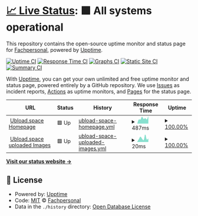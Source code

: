 # [📈 Live Status](https://status.ubload.space): <!--live status--> **🟩 All systems operational**

This repository contains the open-source uptime monitor and status page for [Fachpersonal](https://www.ubload.space), powered by [Upptime](https://github.com/upptime/upptime).

[![Uptime CI](https://github.com/Fachpersonal/uptime_ubload/workflows/Uptime%20CI/badge.svg)](https://github.com/Fachpersonal/uptime_ubload/actions?query=workflow%3A%22Uptime+CI%22)
[![Response Time CI](https://github.com/Fachpersonal/uptime_ubload/workflows/Response%20Time%20CI/badge.svg)](https://github.com/Fachpersonal/uptime_ubload/actions?query=workflow%3A%22Response+Time+CI%22)
[![Graphs CI](https://github.com/Fachpersonal/uptime_ubload/workflows/Graphs%20CI/badge.svg)](https://github.com/Fachpersonal/uptime_ubload/actions?query=workflow%3A%22Graphs+CI%22)
[![Static Site CI](https://github.com/Fachpersonal/uptime_ubload/workflows/Static%20Site%20CI/badge.svg)](https://github.com/Fachpersonal/uptime_ubload/actions?query=workflow%3A%22Static+Site+CI%22)
[![Summary CI](https://github.com/Fachpersonal/uptime_ubload/workflows/Summary%20CI/badge.svg)](https://github.com/Fachpersonal/uptime_ubload/actions?query=workflow%3A%22Summary+CI%22)

With [Upptime](https://upptime.js.org), you can get your own unlimited and free uptime monitor and status page, powered entirely by a GitHub repository. We use [Issues](https://github.com/Fachpersonal/uptime_ubload/issues) as incident reports, [Actions](https://github.com/Fachpersonal/uptime_ubload/actions) as uptime monitors, and [Pages](https://status.ubload.space) for the status page.

<!--start: status pages-->
<!-- This summary is generated by Upptime (https://github.com/upptime/upptime) -->
<!-- Do not edit this manually, your changes will be overwritten -->
<!-- prettier-ignore -->
| URL | Status | History | Response Time | Uptime |
| --- | ------ | ------- | ------------- | ------ |
| <img alt="" src="https://favicons.githubusercontent.com/www.ubload.space" height="13"> [Ubload.space Homepage](https://www.ubload.space) | 🟩 Up | [ubload-space-homepage.yml](https://github.com/aschwehm/uptime_ubload/commits/HEAD/history/ubload-space-homepage.yml) | <details><summary><img alt="Response time graph" src="./graphs/ubload-space-homepage/response-time-week.png" height="20"> 487ms</summary><br><a href="https://status.ubload.space/history/ubload-space-homepage"><img alt="Response time 662" src="https://img.shields.io/endpoint?url=https%3A%2F%2Fraw.githubusercontent.com%2Faschwehm%2Fuptime_ubload%2FHEAD%2Fapi%2Fubload-space-homepage%2Fresponse-time.json"></a><br><a href="https://status.ubload.space/history/ubload-space-homepage"><img alt="24-hour response time 696" src="https://img.shields.io/endpoint?url=https%3A%2F%2Fraw.githubusercontent.com%2Faschwehm%2Fuptime_ubload%2FHEAD%2Fapi%2Fubload-space-homepage%2Fresponse-time-day.json"></a><br><a href="https://status.ubload.space/history/ubload-space-homepage"><img alt="7-day response time 487" src="https://img.shields.io/endpoint?url=https%3A%2F%2Fraw.githubusercontent.com%2Faschwehm%2Fuptime_ubload%2FHEAD%2Fapi%2Fubload-space-homepage%2Fresponse-time-week.json"></a><br><a href="https://status.ubload.space/history/ubload-space-homepage"><img alt="30-day response time 576" src="https://img.shields.io/endpoint?url=https%3A%2F%2Fraw.githubusercontent.com%2Faschwehm%2Fuptime_ubload%2FHEAD%2Fapi%2Fubload-space-homepage%2Fresponse-time-month.json"></a><br><a href="https://status.ubload.space/history/ubload-space-homepage"><img alt="1-year response time 646" src="https://img.shields.io/endpoint?url=https%3A%2F%2Fraw.githubusercontent.com%2Faschwehm%2Fuptime_ubload%2FHEAD%2Fapi%2Fubload-space-homepage%2Fresponse-time-year.json"></a></details> | <details><summary><a href="https://status.ubload.space/history/ubload-space-homepage">100.00%</a></summary><a href="https://status.ubload.space/history/ubload-space-homepage"><img alt="All-time uptime 99.97%" src="https://img.shields.io/endpoint?url=https%3A%2F%2Fraw.githubusercontent.com%2Faschwehm%2Fuptime_ubload%2FHEAD%2Fapi%2Fubload-space-homepage%2Fuptime.json"></a><br><a href="https://status.ubload.space/history/ubload-space-homepage"><img alt="24-hour uptime 100.00%" src="https://img.shields.io/endpoint?url=https%3A%2F%2Fraw.githubusercontent.com%2Faschwehm%2Fuptime_ubload%2FHEAD%2Fapi%2Fubload-space-homepage%2Fuptime-day.json"></a><br><a href="https://status.ubload.space/history/ubload-space-homepage"><img alt="7-day uptime 100.00%" src="https://img.shields.io/endpoint?url=https%3A%2F%2Fraw.githubusercontent.com%2Faschwehm%2Fuptime_ubload%2FHEAD%2Fapi%2Fubload-space-homepage%2Fuptime-week.json"></a><br><a href="https://status.ubload.space/history/ubload-space-homepage"><img alt="30-day uptime 99.93%" src="https://img.shields.io/endpoint?url=https%3A%2F%2Fraw.githubusercontent.com%2Faschwehm%2Fuptime_ubload%2FHEAD%2Fapi%2Fubload-space-homepage%2Fuptime-month.json"></a><br><a href="https://status.ubload.space/history/ubload-space-homepage"><img alt="1-year uptime 99.96%" src="https://img.shields.io/endpoint?url=https%3A%2F%2Fraw.githubusercontent.com%2Faschwehm%2Fuptime_ubload%2FHEAD%2Fapi%2Fubload-space-homepage%2Fuptime-year.json"></a></details>
| <img alt="" src="https://favicons.githubusercontent.com/www.ubload.space" height="13"> [Ubload.space uploaded Images](https://www.ubload.space/uploads/1614268604.png) | 🟩 Up | [ubload-space-uploaded-images.yml](https://github.com/aschwehm/uptime_ubload/commits/HEAD/history/ubload-space-uploaded-images.yml) | <details><summary><img alt="Response time graph" src="./graphs/ubload-space-uploaded-images/response-time-week.png" height="20"> 20ms</summary><br><a href="https://status.ubload.space/history/ubload-space-uploaded-images"><img alt="Response time 95" src="https://img.shields.io/endpoint?url=https%3A%2F%2Fraw.githubusercontent.com%2Faschwehm%2Fuptime_ubload%2FHEAD%2Fapi%2Fubload-space-uploaded-images%2Fresponse-time.json"></a><br><a href="https://status.ubload.space/history/ubload-space-uploaded-images"><img alt="24-hour response time 18" src="https://img.shields.io/endpoint?url=https%3A%2F%2Fraw.githubusercontent.com%2Faschwehm%2Fuptime_ubload%2FHEAD%2Fapi%2Fubload-space-uploaded-images%2Fresponse-time-day.json"></a><br><a href="https://status.ubload.space/history/ubload-space-uploaded-images"><img alt="7-day response time 20" src="https://img.shields.io/endpoint?url=https%3A%2F%2Fraw.githubusercontent.com%2Faschwehm%2Fuptime_ubload%2FHEAD%2Fapi%2Fubload-space-uploaded-images%2Fresponse-time-week.json"></a><br><a href="https://status.ubload.space/history/ubload-space-uploaded-images"><img alt="30-day response time 22" src="https://img.shields.io/endpoint?url=https%3A%2F%2Fraw.githubusercontent.com%2Faschwehm%2Fuptime_ubload%2FHEAD%2Fapi%2Fubload-space-uploaded-images%2Fresponse-time-month.json"></a><br><a href="https://status.ubload.space/history/ubload-space-uploaded-images"><img alt="1-year response time 109" src="https://img.shields.io/endpoint?url=https%3A%2F%2Fraw.githubusercontent.com%2Faschwehm%2Fuptime_ubload%2FHEAD%2Fapi%2Fubload-space-uploaded-images%2Fresponse-time-year.json"></a></details> | <details><summary><a href="https://status.ubload.space/history/ubload-space-uploaded-images">100.00%</a></summary><a href="https://status.ubload.space/history/ubload-space-uploaded-images"><img alt="All-time uptime 100.00%" src="https://img.shields.io/endpoint?url=https%3A%2F%2Fraw.githubusercontent.com%2Faschwehm%2Fuptime_ubload%2FHEAD%2Fapi%2Fubload-space-uploaded-images%2Fuptime.json"></a><br><a href="https://status.ubload.space/history/ubload-space-uploaded-images"><img alt="24-hour uptime 100.00%" src="https://img.shields.io/endpoint?url=https%3A%2F%2Fraw.githubusercontent.com%2Faschwehm%2Fuptime_ubload%2FHEAD%2Fapi%2Fubload-space-uploaded-images%2Fuptime-day.json"></a><br><a href="https://status.ubload.space/history/ubload-space-uploaded-images"><img alt="7-day uptime 100.00%" src="https://img.shields.io/endpoint?url=https%3A%2F%2Fraw.githubusercontent.com%2Faschwehm%2Fuptime_ubload%2FHEAD%2Fapi%2Fubload-space-uploaded-images%2Fuptime-week.json"></a><br><a href="https://status.ubload.space/history/ubload-space-uploaded-images"><img alt="30-day uptime 100.00%" src="https://img.shields.io/endpoint?url=https%3A%2F%2Fraw.githubusercontent.com%2Faschwehm%2Fuptime_ubload%2FHEAD%2Fapi%2Fubload-space-uploaded-images%2Fuptime-month.json"></a><br><a href="https://status.ubload.space/history/ubload-space-uploaded-images"><img alt="1-year uptime 99.99%" src="https://img.shields.io/endpoint?url=https%3A%2F%2Fraw.githubusercontent.com%2Faschwehm%2Fuptime_ubload%2FHEAD%2Fapi%2Fubload-space-uploaded-images%2Fuptime-year.json"></a></details>

<!--end: status pages-->

[**Visit our status website →**](https://status.ubload.space)

## 📄 License

- Powered by: [Upptime](https://github.com/upptime/upptime)
- Code: [MIT](./LICENSE) © [Fachpersonal](https://www.ubload.space)
- Data in the `./history` directory: [Open Database License](https://opendatacommons.org/licenses/odbl/1-0/)
